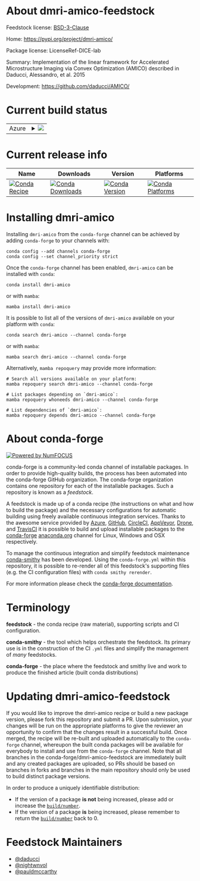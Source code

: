 About dmri-amico-feedstock
==========================

Feedstock license: [BSD-3-Clause](https://github.com/conda-forge/dmri-amico-feedstock/blob/main/LICENSE.txt)

Home: https://pypi.org/project/dmri-amico/

Package license: LicenseRef-DICE-lab

Summary: Implementation of the linear framework for Accelerated Microstructure Imaging via Convex Optimization (AMICO) described in Daducci, Alessandro, et al. 2015

Development: https://github.com/daducci/AMICO/

Current build status
====================


<table>
    
  <tr>
    <td>Azure</td>
    <td>
      <details>
        <summary>
          <a href="https://dev.azure.com/conda-forge/feedstock-builds/_build/latest?definitionId=21493&branchName=main">
            <img src="https://dev.azure.com/conda-forge/feedstock-builds/_apis/build/status/dmri-amico-feedstock?branchName=main">
          </a>
        </summary>
        <table>
          <thead><tr><th>Variant</th><th>Status</th></tr></thead>
          <tbody><tr>
              <td>linux_64_python3.10.____cpython</td>
              <td>
                <a href="https://dev.azure.com/conda-forge/feedstock-builds/_build/latest?definitionId=21493&branchName=main">
                  <img src="https://dev.azure.com/conda-forge/feedstock-builds/_apis/build/status/dmri-amico-feedstock?branchName=main&jobName=linux&configuration=linux%20linux_64_python3.10.____cpython" alt="variant">
                </a>
              </td>
            </tr><tr>
              <td>linux_64_python3.11.____cpython</td>
              <td>
                <a href="https://dev.azure.com/conda-forge/feedstock-builds/_build/latest?definitionId=21493&branchName=main">
                  <img src="https://dev.azure.com/conda-forge/feedstock-builds/_apis/build/status/dmri-amico-feedstock?branchName=main&jobName=linux&configuration=linux%20linux_64_python3.11.____cpython" alt="variant">
                </a>
              </td>
            </tr><tr>
              <td>linux_64_python3.12.____cpython</td>
              <td>
                <a href="https://dev.azure.com/conda-forge/feedstock-builds/_build/latest?definitionId=21493&branchName=main">
                  <img src="https://dev.azure.com/conda-forge/feedstock-builds/_apis/build/status/dmri-amico-feedstock?branchName=main&jobName=linux&configuration=linux%20linux_64_python3.12.____cpython" alt="variant">
                </a>
              </td>
            </tr><tr>
              <td>linux_64_python3.13.____cp313</td>
              <td>
                <a href="https://dev.azure.com/conda-forge/feedstock-builds/_build/latest?definitionId=21493&branchName=main">
                  <img src="https://dev.azure.com/conda-forge/feedstock-builds/_apis/build/status/dmri-amico-feedstock?branchName=main&jobName=linux&configuration=linux%20linux_64_python3.13.____cp313" alt="variant">
                </a>
              </td>
            </tr><tr>
              <td>linux_64_python3.9.____cpython</td>
              <td>
                <a href="https://dev.azure.com/conda-forge/feedstock-builds/_build/latest?definitionId=21493&branchName=main">
                  <img src="https://dev.azure.com/conda-forge/feedstock-builds/_apis/build/status/dmri-amico-feedstock?branchName=main&jobName=linux&configuration=linux%20linux_64_python3.9.____cpython" alt="variant">
                </a>
              </td>
            </tr><tr>
              <td>osx_64_python3.10.____cpython</td>
              <td>
                <a href="https://dev.azure.com/conda-forge/feedstock-builds/_build/latest?definitionId=21493&branchName=main">
                  <img src="https://dev.azure.com/conda-forge/feedstock-builds/_apis/build/status/dmri-amico-feedstock?branchName=main&jobName=osx&configuration=osx%20osx_64_python3.10.____cpython" alt="variant">
                </a>
              </td>
            </tr><tr>
              <td>osx_64_python3.11.____cpython</td>
              <td>
                <a href="https://dev.azure.com/conda-forge/feedstock-builds/_build/latest?definitionId=21493&branchName=main">
                  <img src="https://dev.azure.com/conda-forge/feedstock-builds/_apis/build/status/dmri-amico-feedstock?branchName=main&jobName=osx&configuration=osx%20osx_64_python3.11.____cpython" alt="variant">
                </a>
              </td>
            </tr><tr>
              <td>osx_64_python3.12.____cpython</td>
              <td>
                <a href="https://dev.azure.com/conda-forge/feedstock-builds/_build/latest?definitionId=21493&branchName=main">
                  <img src="https://dev.azure.com/conda-forge/feedstock-builds/_apis/build/status/dmri-amico-feedstock?branchName=main&jobName=osx&configuration=osx%20osx_64_python3.12.____cpython" alt="variant">
                </a>
              </td>
            </tr><tr>
              <td>osx_64_python3.13.____cp313</td>
              <td>
                <a href="https://dev.azure.com/conda-forge/feedstock-builds/_build/latest?definitionId=21493&branchName=main">
                  <img src="https://dev.azure.com/conda-forge/feedstock-builds/_apis/build/status/dmri-amico-feedstock?branchName=main&jobName=osx&configuration=osx%20osx_64_python3.13.____cp313" alt="variant">
                </a>
              </td>
            </tr><tr>
              <td>osx_64_python3.9.____cpython</td>
              <td>
                <a href="https://dev.azure.com/conda-forge/feedstock-builds/_build/latest?definitionId=21493&branchName=main">
                  <img src="https://dev.azure.com/conda-forge/feedstock-builds/_apis/build/status/dmri-amico-feedstock?branchName=main&jobName=osx&configuration=osx%20osx_64_python3.9.____cpython" alt="variant">
                </a>
              </td>
            </tr><tr>
              <td>win_64_python3.10.____cpython</td>
              <td>
                <a href="https://dev.azure.com/conda-forge/feedstock-builds/_build/latest?definitionId=21493&branchName=main">
                  <img src="https://dev.azure.com/conda-forge/feedstock-builds/_apis/build/status/dmri-amico-feedstock?branchName=main&jobName=win&configuration=win%20win_64_python3.10.____cpython" alt="variant">
                </a>
              </td>
            </tr><tr>
              <td>win_64_python3.11.____cpython</td>
              <td>
                <a href="https://dev.azure.com/conda-forge/feedstock-builds/_build/latest?definitionId=21493&branchName=main">
                  <img src="https://dev.azure.com/conda-forge/feedstock-builds/_apis/build/status/dmri-amico-feedstock?branchName=main&jobName=win&configuration=win%20win_64_python3.11.____cpython" alt="variant">
                </a>
              </td>
            </tr><tr>
              <td>win_64_python3.12.____cpython</td>
              <td>
                <a href="https://dev.azure.com/conda-forge/feedstock-builds/_build/latest?definitionId=21493&branchName=main">
                  <img src="https://dev.azure.com/conda-forge/feedstock-builds/_apis/build/status/dmri-amico-feedstock?branchName=main&jobName=win&configuration=win%20win_64_python3.12.____cpython" alt="variant">
                </a>
              </td>
            </tr><tr>
              <td>win_64_python3.13.____cp313</td>
              <td>
                <a href="https://dev.azure.com/conda-forge/feedstock-builds/_build/latest?definitionId=21493&branchName=main">
                  <img src="https://dev.azure.com/conda-forge/feedstock-builds/_apis/build/status/dmri-amico-feedstock?branchName=main&jobName=win&configuration=win%20win_64_python3.13.____cp313" alt="variant">
                </a>
              </td>
            </tr><tr>
              <td>win_64_python3.9.____cpython</td>
              <td>
                <a href="https://dev.azure.com/conda-forge/feedstock-builds/_build/latest?definitionId=21493&branchName=main">
                  <img src="https://dev.azure.com/conda-forge/feedstock-builds/_apis/build/status/dmri-amico-feedstock?branchName=main&jobName=win&configuration=win%20win_64_python3.9.____cpython" alt="variant">
                </a>
              </td>
            </tr>
          </tbody>
        </table>
      </details>
    </td>
  </tr>
</table>

Current release info
====================

| Name | Downloads | Version | Platforms |
| --- | --- | --- | --- |
| [![Conda Recipe](https://img.shields.io/badge/recipe-dmri--amico-green.svg)](https://anaconda.org/conda-forge/dmri-amico) | [![Conda Downloads](https://img.shields.io/conda/dn/conda-forge/dmri-amico.svg)](https://anaconda.org/conda-forge/dmri-amico) | [![Conda Version](https://img.shields.io/conda/vn/conda-forge/dmri-amico.svg)](https://anaconda.org/conda-forge/dmri-amico) | [![Conda Platforms](https://img.shields.io/conda/pn/conda-forge/dmri-amico.svg)](https://anaconda.org/conda-forge/dmri-amico) |

Installing dmri-amico
=====================

Installing `dmri-amico` from the `conda-forge` channel can be achieved by adding `conda-forge` to your channels with:

```
conda config --add channels conda-forge
conda config --set channel_priority strict
```

Once the `conda-forge` channel has been enabled, `dmri-amico` can be installed with `conda`:

```
conda install dmri-amico
```

or with `mamba`:

```
mamba install dmri-amico
```

It is possible to list all of the versions of `dmri-amico` available on your platform with `conda`:

```
conda search dmri-amico --channel conda-forge
```

or with `mamba`:

```
mamba search dmri-amico --channel conda-forge
```

Alternatively, `mamba repoquery` may provide more information:

```
# Search all versions available on your platform:
mamba repoquery search dmri-amico --channel conda-forge

# List packages depending on `dmri-amico`:
mamba repoquery whoneeds dmri-amico --channel conda-forge

# List dependencies of `dmri-amico`:
mamba repoquery depends dmri-amico --channel conda-forge
```


About conda-forge
=================

[![Powered by
NumFOCUS](https://img.shields.io/badge/powered%20by-NumFOCUS-orange.svg?style=flat&colorA=E1523D&colorB=007D8A)](https://numfocus.org)

conda-forge is a community-led conda channel of installable packages.
In order to provide high-quality builds, the process has been automated into the
conda-forge GitHub organization. The conda-forge organization contains one repository
for each of the installable packages. Such a repository is known as a *feedstock*.

A feedstock is made up of a conda recipe (the instructions on what and how to build
the package) and the necessary configurations for automatic building using freely
available continuous integration services. Thanks to the awesome service provided by
[Azure](https://azure.microsoft.com/en-us/services/devops/), [GitHub](https://github.com/),
[CircleCI](https://circleci.com/), [AppVeyor](https://www.appveyor.com/),
[Drone](https://cloud.drone.io/welcome), and [TravisCI](https://travis-ci.com/)
it is possible to build and upload installable packages to the
[conda-forge](https://anaconda.org/conda-forge) [anaconda.org](https://anaconda.org/)
channel for Linux, Windows and OSX respectively.

To manage the continuous integration and simplify feedstock maintenance
[conda-smithy](https://github.com/conda-forge/conda-smithy) has been developed.
Using the ``conda-forge.yml`` within this repository, it is possible to re-render all of
this feedstock's supporting files (e.g. the CI configuration files) with ``conda smithy rerender``.

For more information please check the [conda-forge documentation](https://conda-forge.org/docs/).

Terminology
===========

**feedstock** - the conda recipe (raw material), supporting scripts and CI configuration.

**conda-smithy** - the tool which helps orchestrate the feedstock.
                   Its primary use is in the construction of the CI ``.yml`` files
                   and simplify the management of *many* feedstocks.

**conda-forge** - the place where the feedstock and smithy live and work to
                  produce the finished article (built conda distributions)


Updating dmri-amico-feedstock
=============================

If you would like to improve the dmri-amico recipe or build a new
package version, please fork this repository and submit a PR. Upon submission,
your changes will be run on the appropriate platforms to give the reviewer an
opportunity to confirm that the changes result in a successful build. Once
merged, the recipe will be re-built and uploaded automatically to the
`conda-forge` channel, whereupon the built conda packages will be available for
everybody to install and use from the `conda-forge` channel.
Note that all branches in the conda-forge/dmri-amico-feedstock are
immediately built and any created packages are uploaded, so PRs should be based
on branches in forks and branches in the main repository should only be used to
build distinct package versions.

In order to produce a uniquely identifiable distribution:
 * If the version of a package **is not** being increased, please add or increase
   the [``build/number``](https://docs.conda.io/projects/conda-build/en/latest/resources/define-metadata.html#build-number-and-string).
 * If the version of a package **is** being increased, please remember to return
   the [``build/number``](https://docs.conda.io/projects/conda-build/en/latest/resources/define-metadata.html#build-number-and-string)
   back to 0.

Feedstock Maintainers
=====================

* [@daducci](https://github.com/daducci/)
* [@nightwnvol](https://github.com/nightwnvol/)
* [@pauldmccarthy](https://github.com/pauldmccarthy/)


